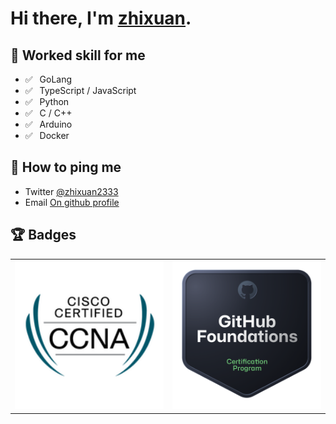 # Hi there, I'm [zhixuan](https://zhixuan.dev/).

## 💬 Worked skill for me

- ✅ ⁠ ⁢⁣⁡⁠ ⁢⁣⁡GoLang
- ✅ ⁠ ⁢⁣⁡⁠ ⁢⁣⁡TypeScript / JavaScript
- ✅ ⁠ ⁢⁣⁡⁠ ⁢⁣⁡Python
- ✅ ⁠ ⁢⁣⁡⁠ ⁢⁣⁡C / C++
- ✅ ⁠ ⁢⁣⁡⁠ ⁢⁣⁡Arduino
- ✅ ⁠ ⁢⁣⁡⁠ ⁢⁣⁡Docker


## 📮 How to ping me

- Twitter [@zhixuan2333](https://twitter.com/zhixuan2333)
- Email [On github profile]()

## 🏆 Badges

<table>
  <tr>
    <td valign="top"><img src="./ccna.png" width="256"></td>
    <td valign="top"><img src="./github-foundations.png" width="256"></td>
  </tr>
</table>
